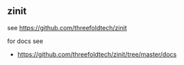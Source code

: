 ## zinit

see https://github.com/threefoldtech/zinit

for docs see

- https://github.com/threefoldtech/zinit/tree/master/docs


